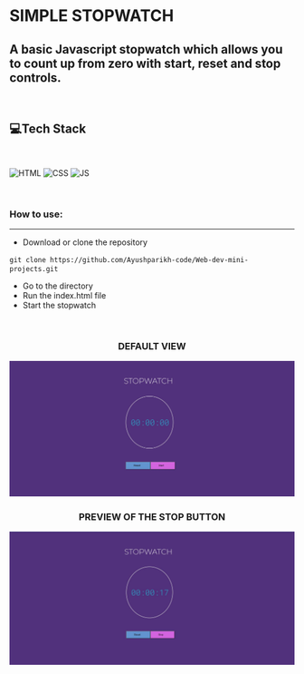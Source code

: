 # SIMPLE STOPWATCH

## A basic Javascript stopwatch which allows you to count up from zero with start, reset and stop controls. 

<br>

## 💻Tech Stack
<br>

![HTML](https://img.shields.io/badge/html5%20-%23E34F26.svg?&style=for-the-badge&logo=html5&logoColor=white)
![CSS](https://img.shields.io/badge/css3%20-%231572B6.svg?&style=for-the-badge&logo=css3&logoColor=white)
![JS](https://img.shields.io/badge/javascript%20-%23323330.svg?&style=for-the-badge&logo=javascript&logoColor=%23F7DF1E)

<br>

### How to use:

---

- Download or clone the repository

```
git clone https://github.com/Ayushparikh-code/Web-dev-mini-projects.git
```

- Go to the directory
- Run the index.html file
- Start the stopwatch

<br>

<h3 align="center">DEFAULT VIEW</h3>

![Default view](assests\stopwatch3.JPG)
<br>

<h3 align="center">PREVIEW OF THE STOP BUTTON</h3>

![Stop button](assests\stopwatch.JPG)